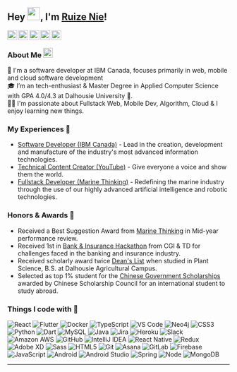## Hey <img src="https://github.com/TheDudeThatCode/TheDudeThatCode/blob/master/Assets/Hi.gif" width="29px">, I'm [Ruize Nie](https://ruizenie.com/)! 

<a href="https://www.linkedin.com/in/ruize-nie-99b251140/">
  <img align="left" width="22px" src="https://cdn.jsdelivr.net/npm/simple-icons@v3/icons/linkedin.svg"  />
</a>
<a href="https://www.facebook.com/profile.php?id=100013284134591&ref=bookmarks" target="_blank">
  <img align="left" width="22px" src="https://cdn.jsdelivr.net/npm/simple-icons@v3/icons/facebook.svg" />
</a>
<a href="https://www.youtube.com/channel/UCWiC79M4FJ-Ylvk7lkk3n5A">
  <img align="left" width="22px" src="https://cdn.jsdelivr.net/npm/simple-icons@v3/icons/youtube.svg" />
</a>
<a href="mailto:ruize.nie@gmail.com">
  <img align="left" width="22px" src="https://cdn.jsdelivr.net/npm/simple-icons@v3/icons/gmail.svg" />
</a>
<a href="https://www.patreon.com/fullstackschool" target="_blank">
  <img align="left" width="22px" src="https://cdn.jsdelivr.net/npm/simple-icons@v3/icons/patreon.svg" />
</a>

<br />

### About Me <img src="https://emojis.slackmojis.com/emojis/images/1531849430/4246/blob-sunglasses.gif?1531849430" width="22"/>
💼 I'm a software developer at IBM Canada, focuses primarily in web, mobile and cloud software development </br>
🎓 I’m an tech-enthusiast & Master Degree in Applied Computer Science with GPA 4.0/4.3 at Dalhousie University 🏫. </br>
👨‍💻 I'm passionate about Fullstack Web, Mobile Dev, Algorithm, Cloud & I enjoy learning new things. </br>

### My Experiences 🙌
- [Software Developer (IBM Canada)](https://www.ibm.com/ca-en) - Lead in the creation, development and manufacture of the industry's most advanced information technologies.
- [Technical Content Creator (YouTube)](https://www.youtube.com/channel/UCWiC79M4FJ-Ylvk7lkk3n5A) - Give everyone a voice and show them the world.
- [Fullstack Developer (Marine Thinking)](https://www.marinethinking.com/) - Redefining the marine industry through the use of our highly advanced artificial intelligence and robotic technologies.

### Honors & Awards 🏅
- Received a Best Suggestion Award from [Marine Thinking](https://www.marinethinking.com/) in Mid-year performance review.
- Received 1st in [Bank & Insurance Hackathon](https://www.hackathon.com/event/banking-and-insurance-hackathon-92216366635) from CGI & TD for challenges faced in the banking and insurance industry.
- Received scholarly award twice [Dean's List](http://dal.ca/) when studied in Plant Science, B.S. at Dalhousie Agricultural Campus.
- Selected as top 1% student for the [Chinese Government Scholarships](https://www.chinesescholarshipcouncil.com/) awarded by Chinese Scholarship Council for an international student to study abroad.

### Things I code with 🚀
![React](http://img.shields.io/badge/-React-61DAFB?style=flat-square&logo=react&logoColor=white)
![Flutter](https://img.shields.io/badge/-Flutter-2496ED?style=flat-square&logo=flutter&logoColor=white)
![Docker](http://img.shields.io/badge/-Docker-2496ED?style=flat-square&logo=docker&logoColor=white)
![TypeScript](https://img.shields.io/badge/-TypeScript-007ACC?style=flat-square&logo=typescript&logoColor=white)
![VS Code](http://img.shields.io/badge/-VS%20Code-007ACC?style=flat-square&logo=visual-studio-code&logoColor=white)
![Neo4j](http://img.shields.io/badge/-Neo4j-008CC1?style=flat-square&logo=neo4j&logoColor=white)
![CSS3](https://img.shields.io/badge/-CSS3-%231572B6?style=flat-square&logo=css3)
![Python](http://img.shields.io/badge/-Python-3776AB?style=flat-square&logo=python&logoColor=white)
![Dart](https://img.shields.io/badge/-Dart-3776AB?style=flat-square&logo=dart&logoColor=white)
![MySQL](https://img.shields.io/badge/-MySQL-336791?style=flat-square&logo=mysql&logoColor=white)
![Java](http://img.shields.io/badge/-Java-007396?style=flat-square&logo=java)
![Jira](https://img.shields.io/badge/-Jira-0052CC?style=flat-square&logo=jira)
![Heroku](http://img.shields.io/badge/-heroku-6762A6?style=flat-square&logo=heroku&logoColor=white)
![Slack](https://img.shields.io/badge/-Slack-4A154B?style=flat-square&logo=slack)
![Amazon AWS](http://img.shields.io/badge/-Aamazon%20AWS-232F3E?style=flat-square&logo=amazon&logoColor=white)
![GitHub](https://img.shields.io/badge/-GitHub-181717?style=flat-square&logo=github)
![IntelliJ IDEA](http://img.shields.io/badge/-IntelliJ%20IDEA-000000?style=flat-square&logo=intellij-idea&logoColor=white)
![React Native](http://img.shields.io/badge/-React%20Native-61DAFB?style=flat-square&logo=react&color=black)
![Redux](https://img.shields.io/badge/-Redux-764ABC?style=flat-square&logo=redux&logoColor=white)
![Adobe XD](http://img.shields.io/badge/-Abode%20XD-E222AC?style=flat-square&logo=adobe-xd&logoColor=white)
![Sass](https://img.shields.io/badge/-Sass-%23CC6699?style=flat-square&logo=sass&logoColor=white)
![HTML5](https://img.shields.io/badge/-HTML5-%23E44D27?style=flat-square&logo=html5&logoColor=white)
![Git](https://img.shields.io/badge/-Git-%23F05032?style=flat-square&logo=git&logoColor=white)
![Asana](https://img.shields.io/badge/-Asana-F95353?style=flat-square&logo=asana)
![GitLab](https://img.shields.io/badge/-GitLab-FCA121?style=flat-square&logo=gitlab&logoColor=white)
![Firebase](https://img.shields.io/badge/-Firebase-FFCA28?style=flat-square&logo=firebase&logoColor=white)
![JavaScript](http://img.shields.io/badge/-JavaScript-F7DF1E?style=flat-square&logo=javascript&logoColor=white)
![Android](http://img.shields.io/badge/-Android-3DDC84?style=flat-square&logo=android&logoColor=white)
![Android Studio](http://img.shields.io/badge/-Android%20Studio-3DDC84?style=flat-square&logo=android-studio&logoColor=white)
![Spring](http://img.shields.io/badge/-Spring-6DB33F?style=flat-square&logo=spring&logoColor=white)
![Node](http://img.shields.io/badge/-Node-339933?style=flat-square&logo=node.js&logoColor=white)
![MongoDB](http://img.shields.io/badge/-MongoDB-47A248?style=flat-square&logo=mongodb&logoColor=white)

<!-- 
### Recently I'm coding in...

<a href="https://codestats.net/users/Rea2er">
  <img src='https://codestats-readme.wegfan.cn/history-graph/Rea2er?width=850&height=300&timezone=08:00&history_days=14&max_languages=9&language_colors=["3e4053","f15854","5da5da","faa43a","60bd68","f17cb0","b2912f","decf3f","b276b2","808080"]' alt="WEGFan's Code::Stats history graph" />
</a> -->

---
